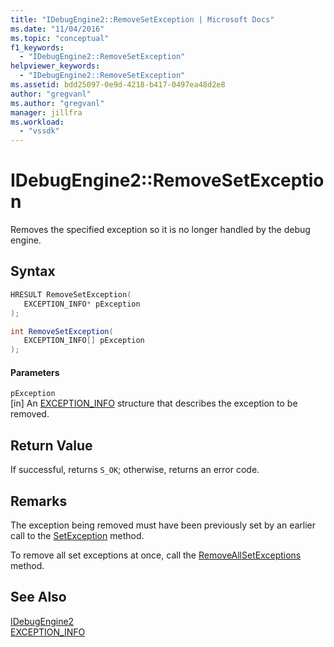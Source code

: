 ```yaml
---
title: "IDebugEngine2::RemoveSetException | Microsoft Docs"
ms.date: "11/04/2016"
ms.topic: "conceptual"
f1_keywords: 
  - "IDebugEngine2::RemoveSetException"
helpviewer_keywords: 
  - "IDebugEngine2::RemoveSetException"
ms.assetid: bdd25097-0e9d-4218-b417-0497ea48d2e8
author: "gregvanl"
ms.author: "gregvanl"
manager: jillfra
ms.workload: 
  - "vssdk"
---
```

# IDebugEngine2::RemoveSetException
Removes the specified exception so it is no longer handled by the debug engine.  
  
## Syntax  
  
```cpp  
HRESULT RemoveSetException(   
   EXCEPTION_INFO* pException  
);  
```  
  
```csharp  
int RemoveSetException(   
   EXCEPTION_INFO[] pException  
);  
```  
  
#### Parameters  
 `pException`  
 [in] An [EXCEPTION_INFO](../../../extensibility/debugger/reference/exception-info.md) structure that describes the exception to be removed.  
  
## Return Value  
 If successful, returns `S_OK`; otherwise, returns an error code.  
  
## Remarks  
 The exception being removed must have been previously set by an earlier call to the [SetException](../../../extensibility/debugger/reference/idebugengine2-setexception.md) method.  
  
 To remove all set exceptions at once, call the [RemoveAllSetExceptions](../../../extensibility/debugger/reference/idebugengine2-removeallsetexceptions.md) method.  
  
## See Also  
 [IDebugEngine2](../../../extensibility/debugger/reference/idebugengine2.md)   
 [EXCEPTION_INFO](../../../extensibility/debugger/reference/exception-info.md)